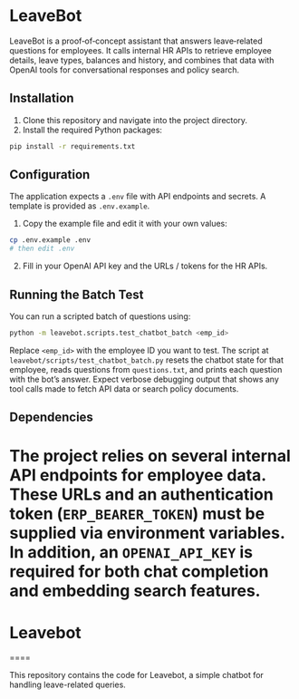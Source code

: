 
# LeaveBot

LeaveBot is a proof‑of‑concept assistant that answers leave‑related questions for employees. It calls internal HR APIs to retrieve employee details, leave types, balances and history, and combines that data with OpenAI tools for conversational responses and policy search.

## Installation

1. Clone this repository and navigate into the project directory.
2. Install the required Python packages:

```bash
pip install -r requirements.txt
```

## Configuration

The application expects a `.env` file with API endpoints and secrets. A template is provided as `.env.example`.

1. Copy the example file and edit it with your own values:

```bash
cp .env.example .env
# then edit .env
```

2. Fill in your OpenAI API key and the URLs / tokens for the HR APIs.

## Running the Batch Test

You can run a scripted batch of questions using:

```bash
python -m leavebot.scripts.test_chatbot_batch <emp_id>
```

Replace `<emp_id>` with the employee ID you want to test. The script at `leavebot/scripts/test_chatbot_batch.py` resets the chatbot state for that employee, reads questions from `questions.txt`, and prints each question with the bot’s answer. Expect verbose debugging output that shows any tool calls made to fetch API data or search policy documents.

## Dependencies

The project relies on several internal API endpoints for employee data. These URLs and an authentication token (`ERP_BEARER_TOKEN`) must be supplied via environment variables. In addition, an `OPENAI_API_KEY` is required for both chat completion and embedding search features.
===
# Leavebot
====

This repository contains the code for Leavebot, a simple chatbot for handling leave-related queries.


